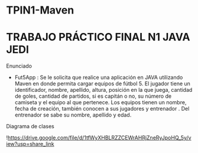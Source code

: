 # TPIN1-Maven
# TRABAJO PRÁCTICO FINAL N1 JAVA JEDI
Enunciado 
- Fut5App : Se le solicita que realice una aplicación en JAVA utilizando Maven en donde
permita cargar equipos de fútbol 5. El jugador tiene un identificador, nombre, apellido, altura,
posición en la que juega, cantidad de goles, cantidad de partidos, si es capitán o no, su
número de camiseta y el equipo al que pertenece. Los equipos tienen un nombre, fecha de
creación, también conocen a sus jugadores y entrenador . Del entrenador se sabe su
nombre, apellido y edad.

Diagrama de clases 

!https://drive.google.com/file/d/1tfWyXHBLRZZCEWrAHRjZneRyJpoHQ_5y/view?usp=share_link


